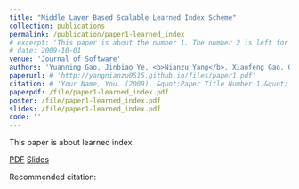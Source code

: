 ```yaml
---
title: "Middle Layer Based Scalable Learned Index Scheme"
collection: publications
permalink: /publication/paper1-learned_index
# excerpt: 'This paper is about the number 1. The number 2 is left for future work.'
# date: 2009-10-01
venue: 'Journal of Software'
authors: 'Yuanning Gao, Jinbiao Ye, <b>Nianzu Yang</b>, Xiaofeng Gao, Guihai Chen'
paperurl: # 'http://yangnianzu0515.github.io/files/paper1.pdf'
citation: # 'Your Name, You. (2009). &quot;Paper Title Number 1.&quot; <i>Journal 1</i>. 1(1).'
paperpdf: /file/paper1-learned_index.pdf
poster: /file/paper1-learned_index.pdf
slides: /file/paper1-learned_index.pdf
code: ''
---
```

This paper is about learned index.

[PDF](http://yangnianzu0515.github.io/files/paper1.pdf)
[Slides](http://yangnianzu0515.github.io/files/paper1.pdf)

Recommended citation:


<!-- Recommended citation: Your Name, You. (2009). "Paper Title Number 1." <i>Journal 1</i>. 1(1). -->